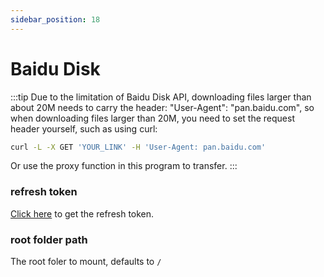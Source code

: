 ```yaml
---
sidebar_position: 18
---
```


# Baidu Disk

:::tip
Due to the limitation of Baidu Disk API, downloading files larger than about 20M needs to carry the header: "User-Agent": "pan.baidu.com", so when downloading files larger than 20M, you need to set the request header yourself, such as using curl:
```bash
curl -L -X GET 'YOUR_LINK' -H 'User-Agent: pan.baidu.com'
````
Or use the proxy function in this program to transfer.
:::

### refresh token
[Click here](http://openapi.baidu.com/oauth/2.0/authorize?response_type=code&client_id=iYCeC9g08h5vuP9UqvPHKKSVrKFXGa1v&redirect_uri=https://tool.nn.ci/baidu/callback&scope=basic,netdisk&qrcode=1) to get the refresh token.

### root folder path
The root foler to mount, defaults to `/`